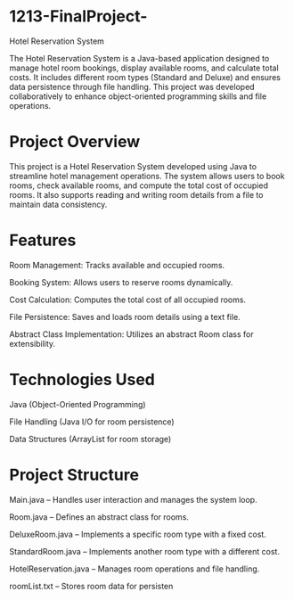# 1213-FinalProject-
Hotel Reservation System

The Hotel Reservation System is a Java-based application designed to manage hotel room bookings, display available rooms, and calculate total costs. It includes different room types (Standard and Deluxe) and ensures data persistence through file handling. This project was developed collaboratively to enhance object-oriented programming skills and file operations.

# Project Overview #

This project is a Hotel Reservation System developed using Java to streamline hotel management operations. The system allows users to book rooms, check available rooms, and compute the total cost of occupied rooms. It also supports reading and writing room details from a file to maintain data consistency.

# Features #

Room Management: Tracks available and occupied rooms.

Booking System: Allows users to reserve rooms dynamically.

Cost Calculation: Computes the total cost of all occupied rooms.

File Persistence: Saves and loads room details using a text file.

Abstract Class Implementation: Utilizes an abstract Room class for extensibility.

# Technologies Used #

Java (Object-Oriented Programming)

File Handling (Java I/O for room persistence)

Data Structures (ArrayList for room storage)

# Project Structure #

Main.java – Handles user interaction and manages the system loop.

Room.java – Defines an abstract class for rooms.

DeluxeRoom.java – Implements a specific room type with a fixed cost.

StandardRoom.java – Implements another room type with a different cost.

HotelReservation.java – Manages room operations and file handling.

roomList.txt – Stores room data for persisten

